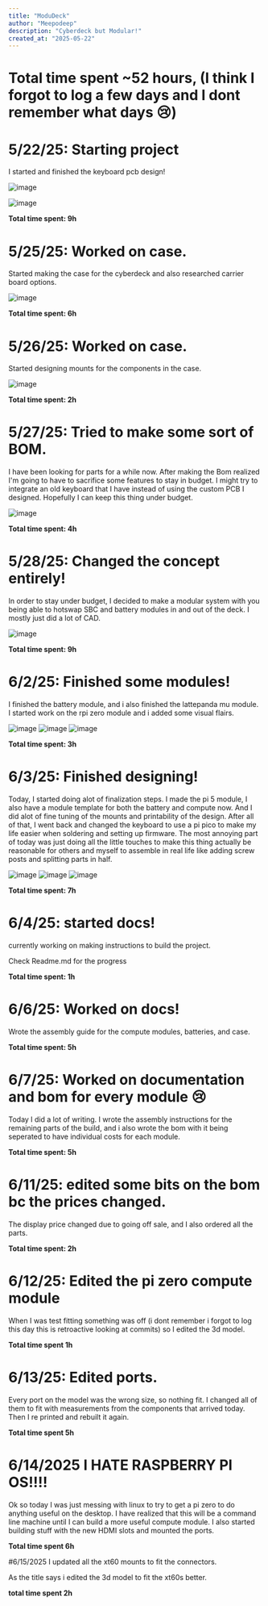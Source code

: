 ```yaml
---
title: "ModuDeck"
author: "Meepodeep"
description: "Cyberdeck but Modular!"
created_at: "2025-05-22"
---
```

# Total time spent ~52 hours, (I think I forgot to log a few days and I dont remember what days 😢)
# 5/22/25: Starting project

I started and finished the keyboard pcb design!

![image](https://github.com/user-attachments/assets/ca050977-2dcd-4c3c-9384-fce0863756ad)

![image](https://github.com/user-attachments/assets/7037831e-d955-4b57-9467-cff610d02068)

**Total time spent: 9h**
# 5/25/25: Worked on case.

Started making the case for the cyberdeck and also researched carrier board options. 

![image](https://github.com/user-attachments/assets/0118296d-601b-4731-a93b-0705ee914bb0)


**Total time spent: 6h**

# 5/26/25: Worked on case.

Started designing mounts for the components in the case. 


![image](https://github.com/user-attachments/assets/702ac819-5953-4837-ad2f-d01a41468133)

**Total time spent: 2h**


# 5/27/25: Tried to make some sort of BOM.

I have been looking for parts for a while now. After making the Bom realized I'm going to have to sacrifice some features to stay in budget. I might try to integrate an old keyboard that I have instead of using the custom PCB I designed. Hopefully I can keep this thing under budget. 

![image](https://github.com/user-attachments/assets/8ddf55c4-ea43-4124-a400-6380d8967145)

**Total time spent: 4h**
# 5/28/25: Changed the concept entirely!

In order to stay under budget, I decided to make a modular system with you being able to hotswap SBC and battery modules in and out of the deck. I mostly just did a lot of CAD.

![image](https://github.com/user-attachments/assets/82f3faba-46bc-4e4c-8aeb-a7794b224f1f)


**Total time spent: 9h**
# 6/2/25: Finished some modules!

I finished the battery module, and i also finished the lattepanda mu module. I started work on the rpi zero module and i added some visual flairs.

![image](https://github.com/user-attachments/assets/46869a4c-569a-45fc-a6e0-af827043bcab)
![image](https://github.com/user-attachments/assets/2f9eb155-ed1c-4d7e-bab2-d283ca56fe2a)
![image](https://github.com/user-attachments/assets/935b40a1-8d31-4676-a33c-332529c70b30)

**Total time spent: 3h**

# 6/3/25: Finished designing!

Today, I started doing alot of finalization steps. I made the pi 5 module, I also have a module template for both the battery and compute now. And I did alot of fine tuning of the mounts and printability of the design. After all of that, I went back and changed the keyboard to use a pi pico to make my life easier when soldering and setting up firmware. The most annoying part of today was just doing all the little touches to make this thing actually be reasonable for others and myself to assemble in real life like adding screw posts and splitting parts in half. 

![image](https://github.com/user-attachments/assets/82d67c54-2565-46e5-b070-7cef804ce512)
![image](https://github.com/user-attachments/assets/e66af488-a6f7-47d1-bdc4-219e96a75765)
![image](https://github.com/user-attachments/assets/e4d64bca-0263-46d8-87f8-4e80d42728ba)


**Total time spent: 7h**

# 6/4/25: started docs!

currently working on making instructions to build the project.

Check Readme.md for the progress

**Total time spent: 1h**

# 6/6/25: Worked on docs!

Wrote the assembly guide for the compute modules, batteries, and case. 

**Total time spent: 5h**

# 6/7/25: Worked on documentation and bom for every module 😢

Today I did a lot of writing. I wrote the assembly instructions for the remaining parts of the build, and i also wrote the bom with it being seperated to have individual costs for each module. 

**Total time spent: 5h**

# 6/11/25: edited some bits on the bom bc the prices changed. 

The display price changed due to going off sale, and I also ordered all the parts.

**Total time spent: 2h**

# 6/12/25: Edited the pi zero compute module

When I was test fitting something was off (i dont remember i forgot to log this day this is retroactive looking at commits) so I edited the 3d model.

**Total time spent 1h**

# 6/13/25: Edited ports.

Every port on the model was the wrong size, so nothing fit. I changed all of them to fit with measurements from the components that arrived today. Then I re printed and rebuilt it again. 

**Total time spent 5h**

# 6/14/2025 I HATE RASPBERRY PI OS!!!!

Ok so today I was just messing with linux to try to get a pi zero to do anything useful on the desktop. I have realized that this will be a command line machine until I can build a more useful compute module. I also started building stuff with the new HDMI slots and mounted the ports. 

**Total time spent 6h**

#6/15/2025 I updated all the xt60 mounts to fit the connectors.

As the title says i edited the 3d model to fit the xt60s better.

**total time spent 2h**

